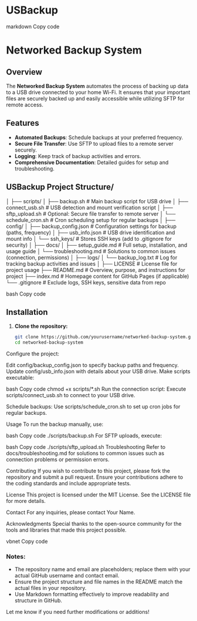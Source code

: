 # USBackup
markdown
Copy code
# Networked Backup System

## Overview
The **Networked Backup System** automates the process of backing up data to a USB drive connected to your home Wi-Fi. It ensures that your important files are securely backed up and easily accessible while utilizing SFTP for remote access.

## Features
- **Automated Backups**: Schedule backups at your preferred frequency.
- **Secure File Transfer**: Use SFTP to upload files to a remote server securely.
- **Logging**: Keep track of backup activities and errors.
- **Comprehensive Documentation**: Detailed guides for setup and troubleshooting.

## USBackup Project Structure/
│
├── scripts/
│   ├── backup.sh                    # Main backup script for USB drive
│   ├── connect_usb.sh                # USB detection and mount verification script
│   ├── sftp_upload.sh                # Optional: Secure file transfer to remote server
│   └── schedule_cron.sh              # Cron scheduling setup for regular backups
│
├── config/
│   ├── backup_config.json            # Configuration settings for backup (paths, frequency)
│   ├── usb_info.json                 # USB drive identification and mount info
│   └── ssh_keys/                     # Stores SSH keys (add to .gitignore for security)
│
├── docs/
│   ├── setup_guide.md                # Full setup, installation, and usage guide
│   └── troubleshooting.md            # Solutions to common issues (connection, permissions)
│
├── logs/
│   └── backup_log.txt                # Log for tracking backup activities and issues
│
├── LICENSE                           # License file for project usage
├── README.md                         # Overview, purpose, and instructions for project
├── index.md                          # Homepage content for GitHub Pages (if applicable)
└── .gitignore                        # Exclude logs, SSH keys, sensitive data from repo


bash
Copy code

## Installation
1. **Clone the repository:**
   ```bash
   git clone https://github.com/yourusername/networked-backup-system.git
   cd networked-backup-system
Configure the project:

Edit config/backup_config.json to specify backup paths and frequency.
Update config/usb_info.json with details about your USB drive.
Make scripts executable:

bash
Copy code
chmod +x scripts/*.sh
Run the connection script: Execute scripts/connect_usb.sh to connect to your USB drive.

Schedule backups: Use scripts/schedule_cron.sh to set up cron jobs for regular backups.

Usage
To run the backup manually, use:

bash
Copy code
./scripts/backup.sh
For SFTP uploads, execute:

bash
Copy code
./scripts/sftp_upload.sh
Troubleshooting
Refer to docs/troubleshooting.md for solutions to common issues such as connection problems or permission errors.

Contributing
If you wish to contribute to this project, please fork the repository and submit a pull request. Ensure your contributions adhere to the coding standards and include appropriate tests.

License
This project is licensed under the MIT License. See the LICENSE file for more details.

Contact
For any inquiries, please contact Your Name.

Acknowledgments
Special thanks to the open-source community for the tools and libraries that made this project possible.

vbnet
Copy code

### Notes:
- The repository name and email are placeholders; replace them with your actual GitHub username and contact email.
- Ensure the project structure and file names in the README match the actual files in your repository.
- Use Markdown formatting effectively to improve readability and structure in GitHub.

Let me know if you need further modifications or additions!
